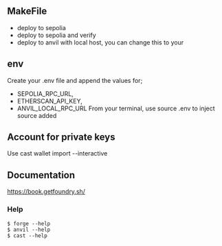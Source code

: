 ## MakeFile

- deploy to sepolia
- deploy to sepolia and verify
- deploy to anvil with local host, you can change this to your

## env

Create your .env file and append the values for;
- SEPOLIA_RPC_URL,
- ETHERSCAN_API_KEY,
- ANVIL_LOCAL_RPC_URL
From your terminal, use source .env to inject source added

## Account for private keys

Use cast wallet import <nameOfKey> --interactive

## Documentation

https://book.getfoundry.sh/

### Help

```shell
$ forge --help
$ anvil --help
$ cast --help
```